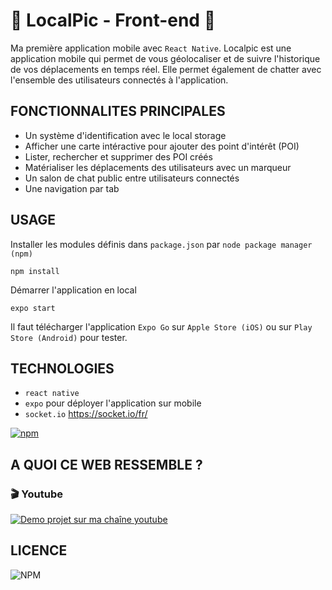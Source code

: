 # :compass: LocalPic - Front-end :rocket:

Ma première application mobile avec `React Native`.
Localpic est une application mobile qui permet de vous géolocaliser et de suivre l'historique de vos déplacements en temps réel. Elle permet également de chatter avec l'ensemble des utilisateurs connectés à l'application.

## FONCTIONNALITES PRINCIPALES

- Un système d'identification avec le local storage
- Afficher une carte intéractive pour ajouter des point d'intérêt (POI)
- Lister, rechercher et supprimer des POI créés
- Matérialiser les déplacements des utilisateurs avec un marqueur
- Un salon de chat public entre utilisateurs connectés
- Une navigation par tab

## USAGE

Installer les modules définis dans `package.json` par `node package manager (npm)`

```node
npm install
```

Démarrer l'application en local

```node
expo start
```

Il faut télécharger l'application `Expo Go` sur `Apple Store (iOS)` ou sur `Play Store (Android)` pour tester.

## TECHNOLOGIES

- `react native`
- `expo` pour déployer l'application sur mobile
- `socket.io` <https://socket.io/fr/>

[![npm](https://img.shields.io/npm/v/npm)](https://npm.im/npm)

## A QUOI CE WEB RESSEMBLE ?

### :clapper: Youtube

[![Demo projet sur ma chaîne youtube](https://img.youtube.com/vi/J2WieWcKR5Y/0.jpg)](https://youtu.be/J2WieWcKR5Y)

## LICENCE

![NPM](https://img.shields.io/npm/l/expo)
